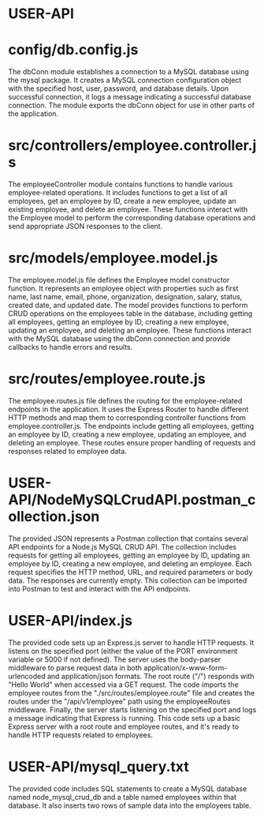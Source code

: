 # USER-API

# config/db.config.js
The dbConn module establishes a connection to a MySQL database using the mysql package. 
It creates a MySQL connection configuration object with the specified host, user, password, and database details. 
Upon successful connection, it logs a message indicating a successful database connection.
The module exports the dbConn object for use in other parts of the application.

# src/controllers/employee.controller.js
The employeeController module contains functions to handle various employee-related operations. 
It includes functions to get a list of all employees, get an employee by ID, create a new employee, update an existing employee, and delete an employee. 
These functions interact with the Employee model to perform the corresponding database operations and send appropriate JSON responses to the client.

# src/models/employee.model.js
The employee.model.js file defines the Employee model constructor function. 
It represents an employee object with properties such as first name, last name, 
email, phone, organization, designation, salary, status, created date, and updated date. 
The model provides functions to perform CRUD operations on the employees table in the database, 
including getting all employees, getting an employee by ID, creating a new employee, updating an employee, and deleting an employee. 
These functions interact with the MySQL database using the dbConn connection and provide callbacks to handle errors and results.

# src/routes/employee.route.js
The employee.routes.js file defines the routing for the employee-related endpoints in the application. 
It uses the Express Router to handle different HTTP methods and map them to corresponding controller functions from employee.controller.js. 
The endpoints include getting all employees, getting an employee by ID, creating a new employee, updating an employee, and deleting an employee. 
These routes ensure proper handling of requests and responses related to employee data.


# USER-API/NodeMySQLCrudAPI.postman_collection.json
The provided JSON represents a Postman collection that contains several API endpoints for a Node.js MySQL CRUD API. 
The collection includes requests for getting all employees, getting an employee by ID, updating an employee by ID, 
creating a new employee, and deleting an employee. Each request specifies the HTTP method, URL, and required parameters or body data. 
The responses are currently empty. This collection can be imported into Postman to test and interact with the API endpoints.


# USER-API/index.js
The provided code sets up an Express.js server to handle HTTP requests. It listens on the specified port 
(either the value of the PORT environment variable or 5000 if not defined). 
The server uses the body-parser middleware to parse request data in both application/x-www-form-urlencoded and application/json formats.
The root route ("/") responds with "Hello World" when accessed via a GET request.
The code imports the employee routes from the "./src/routes/employee.route" file and creates the routes under the 
"/api/v1/employee" path using the employeeRoutes middleware.
Finally, the server starts listening on the specified port and logs a message indicating that Express is running.
This code sets up a basic Express server with a root route and employee routes, and it's ready to handle HTTP requests related to employees.


# USER-API/mysql_query.txt
The provided code includes SQL statements to create a MySQL database named node_mysql_crud_db 
and a table named employees within that database. 
It also inserts two rows of sample data into the employees table.
